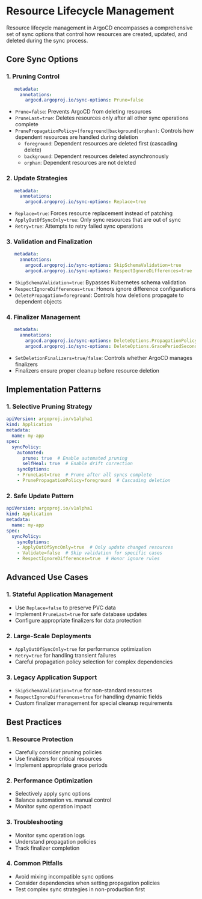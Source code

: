 # Resource Lifecycle Management

Resource lifecycle management in ArgoCD encompasses a comprehensive set of sync options that control how resources are created, updated, and deleted during the sync process.

## Core Sync Options

### 1. **Pruning Control**
```yaml
   metadata:
     annotations:
       argocd.argoproj.io/sync-options: Prune=false
```
   - `Prune=false`: Prevents ArgoCD from deleting resources
   - `PruneLast=true`: Deletes resources only after all other sync operations complete
   - `PrunePropagationPolicy=(foreground|background|orphan)`: Controls how dependent resources are handled during deletion
     - `foreground`: Dependent resources are deleted first (cascading delete)
     - `background`: Dependent resources deleted asynchronously
     - `orphan`: Dependent resources are not deleted

### 2. **Update Strategies**
```yaml
   metadata:
     annotations:
       argocd.argoproj.io/sync-options: Replace=true
```
   - `Replace=true`: Forces resource replacement instead of patching
   - `ApplyOutOfSyncOnly=true`: Only sync resources that are out of sync
   - `Retry=true`: Attempts to retry failed sync operations

### 3. **Validation and Finalization**
```yaml
   metadata:
     annotations:
       argocd.argoproj.io/sync-options: SkipSchemaValidation=true
       argocd.argoproj.io/sync-options: RespectIgnoreDifferences=true
```
   - `SkipSchemaValidation=true`: Bypasses Kubernetes schema validation
   - `RespectIgnoreDifferences=true`: Honors ignore difference configurations
   - `DeletePropagation=foreground`: Controls how deletions propagate to dependent objects

### 4. **Finalizer Management**
```yaml
   metadata:
     annotations:
       argocd.argoproj.io/sync-options: DeleteOptions.PropagationPolicy=background
       argocd.argoproj.io/sync-options: DeleteOptions.GracePeriodSeconds=10
```
   - `SetDeletionFinalizers=true/false`: Controls whether ArgoCD manages finalizers
   - Finalizers ensure proper cleanup before resource deletion


## Implementation Patterns

### 1. **Selective Pruning Strategy**
```yaml
apiVersion: argoproj.io/v1alpha1
kind: Application
metadata:
  name: my-app
spec:
  syncPolicy:
    automated:
      prune: true  # Enable automated pruning
      selfHeal: true  # Enable drift correction
    syncOptions:
    - PruneLast=true  # Prune after all syncs complete
    - PrunePropagationPolicy=foreground  # Cascading deletion
```

### 2. **Safe Update Pattern**
```yaml
apiVersion: argoproj.io/v1alpha1
kind: Application
metadata:
  name: my-app
spec:
  syncPolicy:
    syncOptions:
    - ApplyOutOfSyncOnly=true  # Only update changed resources
    - Validate=false  # Skip validation for specific cases
    - RespectIgnoreDifferences=true  # Honor ignore rules
```

## Advanced Use Cases

### 1. **Stateful Application Management**
   - Use `Replace=false` to preserve PVC data
   - Implement `PruneLast=true` for safe database updates
   - Configure appropriate finalizers for data protection

### 2. **Large-Scale Deployments**
   - `ApplyOutOfSyncOnly=true` for performance optimization
   - `Retry=true` for handling transient failures
   - Careful propagation policy selection for complex dependencies

### 3. **Legacy Application Support**
   - `SkipSchemaValidation=true` for non-standard resources
   - `RespectIgnoreDifferences=true` for handling dynamic fields
   - Custom finalizer management for special cleanup requirements

## Best Practices

### 1. **Resource Protection**
   - Carefully consider pruning policies
   - Use finalizers for critical resources
   - Implement appropriate grace periods

### 2. **Performance Optimization**
   - Selectively apply sync options
   - Balance automation vs. manual control
   - Monitor sync operation impact

### 3. **Troubleshooting**
   - Monitor sync operation logs
   - Understand propagation policies
   - Track finalizer completion

### 4. **Common Pitfalls**
   - Avoid mixing incompatible sync options
   - Consider dependencies when setting propagation policies
   - Test complex sync strategies in non-production first

